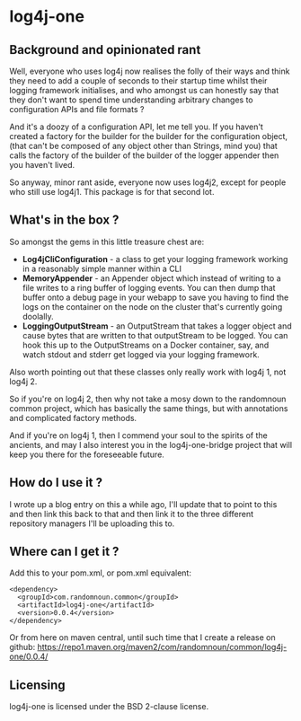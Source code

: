 
# log4j-one

## Background and opinionated rant

Well, everyone who uses log4j now realises the folly of their ways and think they need to add a couple of seconds to their startup time whilst their logging framework initialises, and who amongst us can honestly say that they don't want to spend time understanding arbitrary changes to configuration APIs and file formats ? 

And it's a doozy of a configuration API, let me tell you. If you haven't created a factory for the builder for the builder for the configuration object, (that can't be composed of any object other than Strings, mind you) that calls the factory of the builder of the builder of the logger appender then you haven't lived.

So anyway, minor rant aside, everyone now uses log4j2, except for people who still use log4j1. This package is for that second lot.

## What's in the box ?

So amongst the gems in this little treasure chest are:
* **Log4jCliConfiguration** - a class to get your logging framework working in a reasonably simple manner within a CLI
* **MemoryAppender** - an Appender object which instead of writing to a file writes to a ring buffer of logging events. You can then dump that buffer onto a debug page in your webapp to save you having to find the logs on the container on the node on the cluster that's currently going doolally. 
* **LoggingOutputStream** - an OutputStream that takes  a logger object and cause bytes that are written to that outputStream to be logged. You can hook this up to the OutputStreams on a Docker container, say, and watch stdout and stderr get logged via your logging framework.

Also worth pointing out that these classes only really work with log4j 1, not log4j 2. 

So if you're on log4j 2, then why not take a mosy down to the randomnoun common project, which has basically the same things, but with annotations and complicated factory methods.

And if you're on log4j 1, then I commend your soul to the spirits of the ancients, and may I also interest you in the log4j-one-bridge project that will keep you there for the foreseeable future.

## How do I use it ? 

I wrote up a blog entry on this a while ago, I'll update that to point to this and then link this back to that and then link it to the three different repository managers I'll be uploading this to.


## Where can I get it ? 

Add this to your pom.xml, or pom.xml equivalent:
```
<dependency>
  <groupId>com.randomnoun.common</groupId>
  <artifactId>log4j-one</artifactId>
  <version>0.0.4</version>
</dependency>
```
Or from here on maven central, until such time that I create a release on github:  https://repo1.maven.org/maven2/com/randomnoun/common/log4j-one/0.0.4/

## Licensing

log4j-one is licensed under the BSD 2-clause license.
